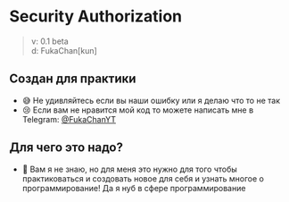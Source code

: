 # Security Authorization
> v: 0.1 beta  
> d: FukaChan[kun]

## Создан для практики
* 😅 Не удивляйтесь если вы наши ошибку или я делаю что то не так
* 😢 Если вам не нравится мой код то можете написать мне в Telegram: [@FukaChanYT](tg://resolve?domain=FukaChanYT)

## Для чего это надо?
* 🦋 Вам я не знаю, но для меня это нужно для того чтобы практиковаться и создовать новое для себя и узнать многое о программирование! Да я нуб в сфере программирование